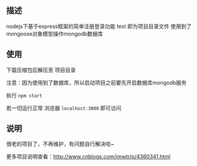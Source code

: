 ## 描述
nodejs下基于express框架的简单注册登录功能
test 即为项目目录文件
使用到了 mongoose对象模型操作mongodb数据库

## 使用
下载压缩包后解压至 项目目录

注意：因为使用到了数据库，所以启动项目之前要先开启数据库mongodb服务

执行  `npm start `

若一切运行正常 浏览器 `localhost:3000` 即可访问

## 说明
很老的项目了，不再维护，有问题自行解决哈~

更多项目说明查看：http://www.cnblogs.com/imwtr/p/4360341.html 
